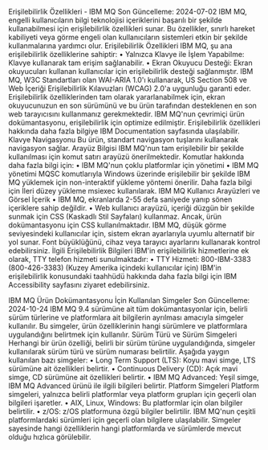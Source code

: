 Erişilebilirlik Özellikleri - IBM MQ
Son Güncelleme: 2024-07-02
IBM MQ, engelli kullanıcıların bilgi teknolojisi içeriklerini başarılı bir şekilde kullanabilmesi için erişilebilirlik özellikleri sunar. Bu özellikler, sınırlı hareket kabiliyeti veya görme engeli olan kullanıcıların sistemleri etkin bir şekilde kullanmalarına yardımcı olur.
Erişilebilirlik Özellikleri
IBM MQ, şu ana erişilebilirlik özelliklerine sahiptir:
	• Yalnızca Klavye ile İşlem Yapabilme: Klavye kullanarak tam erişim sağlanabilir.
	• Ekran Okuyucu Desteği: Ekran okuyucuları kullanan kullanıcılar için erişilebilirlik desteği sağlanmıştır.
IBM MQ, W3C Standartları olan WAI-ARIA 1.0'ı kullanarak, US Section 508 ve Web İçeriği Erişilebilirlik Kılavuzları (WCAG) 2.0'a uygunluğu garanti eder. Erişilebilirlik özelliklerinden tam olarak yararlanabilmek için, ekran okuyucunuzun en son sürümünü ve bu ürün tarafından desteklenen en son web tarayıcısını kullanmanız gerekmektedir.
IBM MQ'nun çevrimiçi ürün dokümantasyonu, erişilebilirlik için optimize edilmiştir. Erişilebilirlik özellikleri hakkında daha fazla bilgiye IBM Documentation sayfasında ulaşılabilir.
Klavye Navigasyonu
Bu ürün, standart navigasyon tuşlarını kullanarak navigasyon sağlar.
Arayüz Bilgisi
IBM MQ'nun tam erişilebilir bir şekilde kullanılması için komut satırı arayüzü önerilmektedir. Komutlar hakkında daha fazla bilgi için:
	• IBM MQ'nun çoklu platformlar için yönetimi
	• IBM MQ yönetimi MQSC komutlarıyla
Windows üzerinde erişilebilir bir şekilde IBM MQ yüklemek için non-interaktif yükleme yöntemi önerilir. Daha fazla bilgi için İleri düzey yükleme msiexec kullanılarak.
IBM MQ Kullanıcı Arayüzleri ve Görsel İçerik
	• IBM MQ, ekranlarda 2-55 defa saniyede yanıp sönen içeriklere sahip değildir.
	• Web kullanıcı arayüzü, içeriği düzgün bir şekilde sunmak için CSS (Kaskadlı Stil Sayfaları) kullanmaz. Ancak, ürün dokümantasyonu için CSS kullanılmaktadır. IBM MQ, düşük görme seviyesindeki kullanıcılar için, sistem ekran ayarlarıyla uyumlu alternatif bir yol sunar. Font büyüklüğünü, cihaz veya tarayıcı ayarlarını kullanarak kontrol edebilirsiniz.
İlgili Erişilebilirlik Bilgileri
IBM'in erişilebilirlik hizmetlerine ek olarak, TTY telefon hizmeti sunulmaktadır:
	• TTY Hizmeti: 800-IBM-3383 (800-426-3383) (Kuzey Amerika içindeki kullanıcılar için)
IBM'in erişilebilirlik konusundaki taahhüdü hakkında daha fazla bilgi için IBM Accessibility sayfasını ziyaret edebilirsiniz.

IBM MQ Ürün Dokümantasyonu İçin Kullanılan Simgeler
Son Güncelleme: 2024-10-24
IBM MQ 9.4 sürümüne ait tüm dokümantasyonlar için, belirli sürüm türlerine ve platformlara ait bilgilerin ayrılması amacıyla simgeler kullanılır. Bu simgeler, ürün özelliklerinin hangi sürümlere ve platformlara uygulandığını belirtmek için kullanılır.
Sürüm Türü ve Sürüm Simgeleri
Herhangi bir ürün özelliği, belirli bir sürüm türüne uygulandığında, simgeler kullanılarak sürüm türü ve sürüm numarası belirtilir. Aşağıda yaygın kullanılan bazı simgeler:
	• Long Term Support (LTS): Koyu mavi simge, LTS sürümüne ait özellikleri belirtir.
	• Continuous Delivery (CD): Açık mavi simge, CD sürümüne ait özellikleri belirtir.
	• IBM MQ Advanced: Yeşil simge, IBM MQ Advanced ürünü ile ilgili bilgileri belirtir.
Platform Simgeleri
Platform simgeleri, yalnızca belirli platformlar veya platform grupları için geçerli olan bilgileri işaretler.
	• AIX, Linux, Windows: Bu platformlar için olan bilgiler belirtilir.
	• z/OS: z/OS platformuna özgü bilgiler belirtilir.
IBM MQ'nun çeşitli platformlardaki sürümleri için geçerli olan bilgilere ulaşılabilir. Simgeler sayesinde hangi özelliklerin hangi platformlarda ve sürümlerde mevcut olduğu hızlıca görülebilir.

